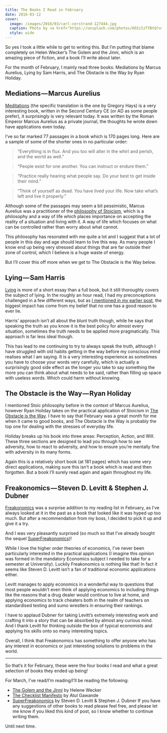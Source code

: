 ```yaml
---
title: The Books I Read in February
date: 2016-03-12
cover:
  image: /images/2016/03/carl-cerstrand-127444.jpg
  caption: Photo by <a href="https://unsplash.com/photos/OO2zIzTfBtQ?utm_source=unsplash&utm_medium=referral&utm_content=creditCopyText">Carl Cerstrand</a> on <a href="https://unsplash.com/?utm_source=unsplash&utm_medium=referral&utm_content=creditCopyText">Unsplash</a>
  style: wide
---
```


So yes I took a little while to get to writing this. But I’m putting that blame completely on Helen Wecker’s The Golem and the Jinni, which is an amazing piece of fiction, and a book I’ll write about later.

For the month of February, I mainly read three books: Mediations by Marcus Aurelius, Lying by Sam Harris, and The Obstacle is the Way by Ryan Holiday.

## Mediations — Marcus Aurelius

[Meditations](https://www.bookdepository.com/Meditations-Marcus-Aurelius/9780812968255?a_aid=scottmacleod) (the specific translation is the one by Gregory Hays) is a very interesting book, written in the Second Century CE (or AD as some people prefer), it surprisingly is very relevant today. It was written by the Roman Emperor Marcus Aurelius as a private journal, the thoughts he wrote down have applications even today.

I’ve so far marked 77 passages in a book which is 170 pages long. Here are a sample of some of the shorter ones in no particular order:

> “Everything is in flux. And you too will alter in the whirl and perish, and the world as well.”

> “People exist for one another. You can instruct or endure them.”

> “Practice really hearing what people say. Do your best to get inside their mind.”

> “Think of yourself as dead. You have lived your life. Now take what’s left and live it properly.”

Although some of the passages may seem a bit pessimistic, Marcus Aurelius was a practitioner of the [philosophy of Stoicism](https://en.wikipedia.org/wiki/Stoicism), which is a philosophy and a way of life which places importance on accepting the reality of a situation and living with it. A way of life which focuses on what can be controlled rather than worry about what cannot.

This philosophy has resonated with me quite a lot and I suggest that a lot of people in this day and age should learn to live this way. As many people I know end up being very stressed about things that are far outside their zone of control, which I believe is a huge waste of energy.

But I’ll cover this off more when we get to The Obstacle is the Way below.

## Lying — Sam Harris

[Lying](https://www.bookdepository.com/Lying-Sam-Harris-Annak-Harris/9781940051000?a_aid=scottmacleod) is more of a short essay than a full book, but it still thoroughly covers the subject of lying. In the roughly an hour read, I had my preconceptions challenged in a few different ways, but as [I mentioned in my earlier post](http://scottmacleod.co/journal/2016/2/21/lying), the biggest impact has come from my belief that no one has a good reason to ever lie.

Harris’ approach isn’t all about the blunt truth though, while he says that speaking the truth as you know it is the best policy for almost every situation, sometimes the truth needs to be applied more pragmatically. This approach is far less ideal though.

This has lead to me continuing to try to always speak the truth, although I have struggled with old habits getting in the way before my conscious mind realises what I am saying. It is a very interesting experience as sometimes you have to choose your words very carefully, which is actually a surprisingly good side effect as the longer you take to say something the more you can think about what needs to be said, rather than filling up space with useless words. Which could harm without knowing.

## The Obstacle is the Way — Ryan Holiday

I mentioned Stoic philosophy before in the context of Marcus Aurelius, however Ryan Holiday takes on the practical application of Stoicism in [The Obstacle is the Way](https://www.bookdepository.com/The-Obstacle-is-the-Way/9781781251492?a_aid=scottmacleod). I have to say that February was a great month for me when it came to good books, and The Obstacle is the Way is probably the top one for dealing with the stresses of everyday life.

Holiday breaks up his book into three areas: Perception, Action, and Will. These three sections are designed to lead you through how to see adversity, how to react to adversity, and how to ensure you’re mentally fine with adversity in its many forms.

Again this is a relatively short book (at 181 pages) which has some very direct applications, making sure this isn’t a book which is read and then forgotten. But a book I’ll surely read again and again throughout my life.

## Freakonomics — Steven D. Levitt & Stephen J. Dubner

[Freakonomics](https://www.bookdepository.com/Freakonomics-Steven-D-Levitt-Stephen-J-Dubner/9780141019017?a_aid=scottmacleod) was a surprise addition to my reading list in February, as I’ve always looked at it in the past as a book that looked like it was hyped up too much. But after a recommendation from my boss, I decided to pick it up and give it a try.

And I was very pleasantly surprised (so much so that I’ve already bought the sequel [SuperFreakonomics](https://www.bookdepository.com/Superfreakonomics/9780141030708?a_aid=scottmacleod))!

While I love the higher order theories of economics, I’ve never been particularly interested in the practical applications (I imagine this opinion was formed in the mandatory Economics subject I needed to take for a semester at University). Luckily Freakonomics is nothing like that! In fact it seems like Steven D. Levitt isn’t a fan of traditional economic applications either.

Levitt manages to apply economics in a wonderful way to questions that most people wouldn’t even think of applying economics to including things like the reasons that a drug dealer would continue to live at home, and applying economics to track cheaters both in the realm of teachers on standardised testing and sumo wrestlers in ensuring their rankings.

I have to applaud Dubner for taking Levitt’s extremely interesting work and crafting it into a story that can be absorbed by almost any curious mind. And I thank Levitt for thinking outside the box of typical economists and applying his skills onto so many interesting topics.

Overall, I think that Freakonomics has something to offer anyone who has any interest in economics or just interesting solutions to problems in the world.

---

So that’s it for February, these were the four books I read and what a great selection of books they ended up being!

For March, I’ve read/I’m reading/I’ll be reading the following:

- [The Golem and the Jinni](https://www.bookdepository.com/The-Golem-and-the-Jinni-Helene-Wecker/9780062110848?a_aid=scottmacleod) by Helene Wecker
- [The Checklist Manifesto](https://www.bookdepository.com/The-Checklist-Manifes-Atul-Gawande/9781846683145?a_aid=scottmacleod) by Atul Gawande
- [SuperFreakonomics](https://www.bookdepository.com/Superfreakonomics/9780141030708?a_aid=scottmacleod) by Steven D. Levitt & Stephen J. Dubner
If you have any suggestions of other books to read please feel free, and please let me know if you liked this kind of post, so I know whether to continue writing them.

Until next time.

